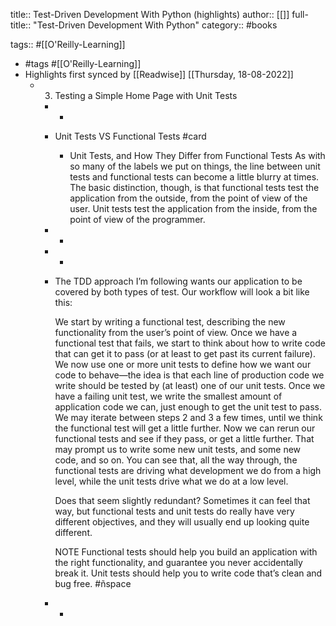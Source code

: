 title:: Test-Driven Development With Python (highlights)
author:: [[]]
full-title:: "Test-Driven Development With Python"
category:: #books

tags:: #[[O'Reilly-Learning]]

- #tags #[[O'Reilly-Learning]]
- Highlights first synced by [[Readwise]] [[Thursday, 18-08-2022]]
	- 3. Testing a Simple Home Page with Unit Tests
		- -
		- Unit Tests VS Functional Tests #card
			- Unit Tests, and How They Differ from Functional Tests
			  As with so many of the labels we put on things, the line between unit tests and functional tests can become a little blurry at times. The basic distinction, though, is that functional tests test the application from the outside, from the point of view of the user. Unit tests test the application from the inside, from the point of view of the programmer.
		- -
		- -
		- The TDD approach I’m following wants our application to be covered by both types of test. Our workflow will look a bit like this:
		  
		  We start by writing a functional test, describing the new functionality from the user’s point of view.
		  Once we have a functional test that fails, we start to think about how to write code that can get it to pass (or at least to get past its current failure). We now use one or more unit tests to define how we want our code to behave—the idea is that each line of production code we write should be tested by (at least) one of our unit tests.
		  Once we have a failing unit test, we write the smallest amount of application code we can, just enough to get the unit test to pass. We may iterate between steps 2 and 3 a few times, until we think the functional test will get a little further.
		  Now we can rerun our functional tests and see if they pass, or get a little further. That may prompt us to write some new unit tests, and some new code, and so on.
		  You can see that, all the way through, the functional tests are driving what development we do from a high level, while the unit tests drive what we do at a low level.
		  
		  Does that seem slightly redundant? Sometimes it can feel that way, but functional tests and unit tests do really have very different objectives, and they will usually end up looking quite different.
		  
		  NOTE
		  Functional tests should help you build an application with the right functionality, and guarantee you never accidentally break it. Unit tests should help you to write code that’s clean and bug free. #ñspace
		- -